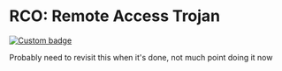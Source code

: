 # RCO: Remote Access Trojan

[![Custom badge](https://img.shields.io/endpoint?url=https%3A%2F%2Fraw.githubusercontent.com%2Fkmanc%2Fremote_code_oxidation%2Fmaster%2F.custom_shields%2Fremote_access_trojan.json)](https://github.com/kmanc/remote_code_oxidation/tree/master/remote_access_trojan)

Probably need to revisit this when it's done, not much point doing it now